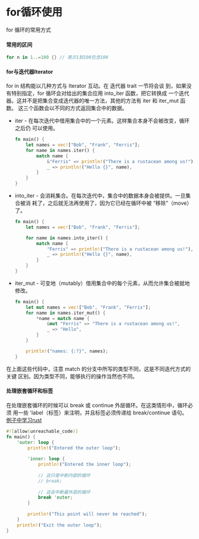 # for循环使用

for 循环的常用方式

#### 常用的区间

```rust
for n in 1..=100 {} // 表示1到100包含100
```

#### for与迭代器Iterator
for in 结构能以几种方式与 Iterator 互动。在 迭代器 trait 一节将会谈 到，如果没有特别指定，for 循环会对给出的集合应用 into_iter 函数，把它转换成 一个迭代器。这并不是把集合变成迭代器的唯一方法，其他的方法有 iter 和 iter_mut 函数。
这三个函数会以不同的方式返回集合中的数据。

- iter - 在每次迭代中借用集合中的一个元素。这样集合本身不会被改变，循环之后仍 可以使用。
    ```rust
    fn main() {
        let names = vec!["Bob", "Frank", "Ferris"];
        for name in names.iter() {
            match name {
                &"Ferris" => println!("There is a rustacean among us!"),
                _ => println!("Hello {}", name),
            }
        }
    }
    ```

- into_iter - 会消耗集合。在每次迭代中，集合中的数据本身会被提供。一旦集合被消 耗了，之后就无法再使用了，因为它已经在循环中被 “移除”（move）了。
    ```rust
    fn main() {
        let names = vec!["Bob", "Frank", "Ferris"];

        for name in names.into_iter() {
            match name {
                "Ferris" => println!("There is a rustacean among us!"),
                _ => println!("Hello {}", name),
            }
        }
    }
    ```
- iter_mut - 可变地（mutably）借用集合中的每个元素，从而允许集合被就地修改。
    ```rust
    fn main() {
        let mut names = vec!["Bob", "Frank", "Ferris"];
        for name in names.iter_mut() {
            *name = match name {
                &mut "Ferris" => "There is a rustacean among us!",
                _ => "Hello",
            }
        }

        println!("names: {:?}", names);
    }
    ```
在上面这些代码中，注意 match 的分支中所写的类型不同，这是不同迭代方式的关键 区别。因为类型不同，能够执行的操作当然也不同。 

#### 处理嵌套循环和标签
在处理嵌套循环的时候可以 break 或 continue 外层循环。在这类情形中，循环必须 用一些 'label（标签）来注明，并且标签必须传递给 break/continue 语句。
[例子中学习rust](https://rustwiki.org/zh-CN/rust-by-example/flow_control/loop/nested.html)

```rust
#![allow(unreachable_code)]
fn main() {
    'outer: loop {
        println!("Entered the outer loop");
        
        'inner: loop {
            println!("Entered the inner loop");
            
            // 这只是中断内部的循环
            // break;
            
            // 这会中断最外层的循环
            break 'outer;
        }
        
        println!("This point will never be reached");
    }
    println!("Exit the outer loop");
}
```